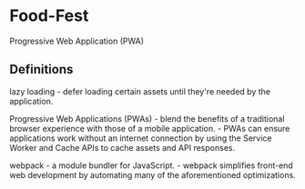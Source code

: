 # Food-Fest
Progressive Web Application (PWA)

## Definitions
lazy loading
    - defer loading certain assets until they're needed by the application.

Progressive Web Applications (PWAs) 
    - blend the benefits of a traditional browser experience with those of a mobile application. 
    - PWAs can ensure applications work without an internet connection by using the Service Worker and Cache APIs to cache assets and API responses.

webpack
    - a module bundler for JavaScript. 
    - webpack simplifies front-end web development by automating many of the aforementioned optimizations.